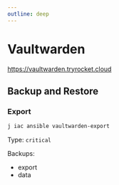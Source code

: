```yaml
---
outline: deep
---
```


# Vaultwarden

https://vaultwarden.tryrocket.cloud

## Backup and Restore

### Export

```sh
j iac ansible vaultwarden-export
```

Type: `critical`

Backups:

- export
- data
